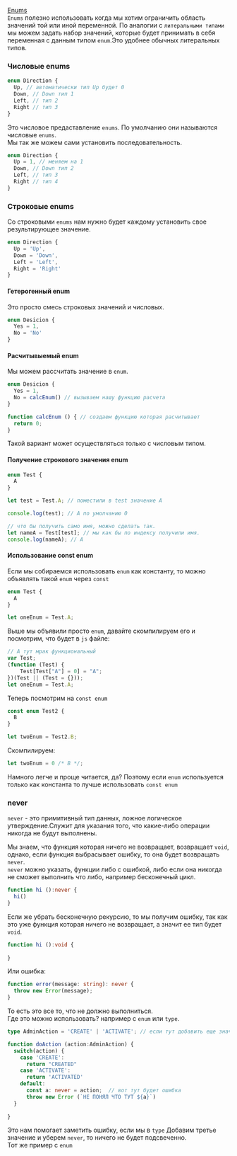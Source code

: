 [Enums]()<br>
`Enums` полезно использовать когда мы хотим ограничить область значений той или иной переменной. По аналогии с `литеральными типами` мы можем задать набор значений, которые будет принимать в себя переменная с данным типом `enum`.Это удобнее обычных литеральных типов.
### Числовые enums
```ts
enum Direction {
  Up, // автоматически тип Up будет 0 
  Down, // Down тип 1
  Left, // тип 2
  Right // тип 3
}
```
Это числовое предаставление `enums`. По умолчанию они называются числовые `enums`.<br>
Мы так же можем сами установить последовательность.
```ts
enum Direction {
  Up = 1, // меняем на 1
  Down, // Down тип 2
  Left, // тип 3
  Right // тип 4
}

```
### Строковые enums
Со строковыми `enums` нам нужно будет каждому установить свое результирующее значение.
```ts
enum Direction {
  Up = 'Up', 
  Down = 'Down', 
  Left = 'Left',
  Right = 'Right'
}
```
#### Гетерогенный enum
Это просто смесь строковых значений и числовых.
```ts
enum Desicion {
  Yes = 1,
  No = 'No'
}
```
#### Расчитывыемый enum
Мы можем рассчитать значение в `enum`.
```ts
enum Desicion {
  Yes = 1,
  No = calcEnum() // вызываем нашу функцию расчета
}

function calcEnum () { // создаем функцию которая расчитывает
  return 0;
}
```
Такой вариант может осуществляться только с числовым типом.
#### Получение строкового значения enum
```ts
enum Test {
  A
}

let test = Test.A; // поместили в test значение A

console.log(test); // A по умолчанию 0

// что бы получить само имя, можно сделать так.
let nameA = Test[test]; // мы как бы по индексу получили имя.
console.log(nameA); // A
```
#### Использование const enum
Если мы собираемся использовать `enum` как константу, то можно объявлять такой `enum` через `const`
```ts
enum Test {
  A
}

let oneEnum = Test.A;
```
Выше мы объявили просто `enum`, давайте скомпилируем его и посмотрим, что будет в `js` файле:
```ts
// А тут мрак функциональный
var Test;
(function (Test) {
    Test[Test["A"] = 0] = "A";
})(Test || (Test = {}));
let oneEnum = Test.A;
```
Теперь посмотрим на `const enum`
```ts
const enum Test2 {
  B
}

let twoEnum = Test2.B;
```
Скомпилируем:
```ts
let twoEnum = 0 /* B */;
```
Намного легче и проще читается, да? Поэтому если `enum` используется только как константа то лучше использовать `const enum`
### never
`never` - это примитивный тип данных, ложное логическое утверждение.Служит для указания того, что какие-либо операции никогда не будут выполнены.<br>

Мы знаем, что функция которая ничего не возвращает, возвращает `void`, однако, если функция выбрасывает ошибку, то она будет возвращать `never`.<br>
`never` можно указать, функции либо с ошибкой, либо если она никогда не сможет выполнить что либо, например бесконечный цикл.
```ts
function hi ():never {
  hi()
}
```
Если же убрать бесконечную рекурсию, то мы получим ошибку, так как это уже функция которая ничего не возвращает, а значит ее тип будет `void`.
```ts
function hi ():void {
  
}
```
Или ошибка:
```ts
function error(message: string): never {
  throw new Error(message);
}
```
То есть это все то, что не должно выполниться. <br>
Где это можно использовать? например с `enum` или `type`.
```ts
type AdminAction = 'CREATE' | 'ACTIVATE'; // если тут добавить еще значение, то будет ошибка

function doAction (action:AdminAction) {
  switch(action) {
    case 'CREATE':
      return "CREATED"
    case 'ACTIVATE':
      return 'ACTIVATED'
    default:
      const a: never = action;  // вот тут будет ошибка
      throw new Error (`НЕ ПОНЯЛ ЧТО ТУТ ${a}`)
  }
    
}
```
Это нам помогает заметить ошибку, если мы в `type` Добавим третье значение и уберем `never`, то ничего не будет подсвеченно.<br>
Тот же пример с `enum`
```ts


```
 